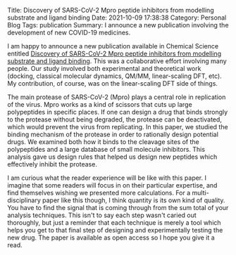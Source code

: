 Title: Discovery of SARS-CoV-2 Mpro peptide inhibitors from modelling substrate and ligand binding 
Date: 2021-10-09 17:38:38
Category: Personal Blog
Tags: publication
Summary: I announce a new publication involving the development of new COVID-19 medicines.

I am happy to announce a new publication available in Chemical Science entitled
[Discovery of SARS-CoV-2 Mpro peptide inhibitors from modelling substrate and ligand binding](https://pubs.rsc.org/en/content/articlelanding/2021/sc/d1sc03628a).
This was a collaborative effort involving many people. Our study involved both
experimental and theoretical work (docking, classical molecular dynamics, QM/MM, 
linear-scaling DFT, etc). My contribution, of course, was on the linear-scaling
DFT side of things.

The main protease of SARS-CoV-2 (Mpro) plays a central role in replication
of the virus. Mpro works as a kind of scissors that cuts up large polypeptides
in specific places. If one can design a drug that binds strongly to the
protease without being degraded, the protease can be deactivated, which 
would prevent  the virus from replicating. In this paper, we studied the 
binding mechanism of the protease in order to rationally design potential 
drugs. We examined both how it binds to the cleavage sites of the polypeptides
and a large database of small molecule inhibitors. This analysis gave us
design rules that helped us design new peptides which effectively inhibit
the protease.

I am curious what the reader experience will be like with this paper. I imagine 
that some readers will focus in on their particular expertise, and find 
themselves wishing we presented more calculations. For a multi-disciplinary 
paper like this though, I think quantity is its own kind of quality. You have
to find the signal that is coming through from the sum total of your analysis
techniques. This isn't to say each step wasn't caried out thoroughly, but just
a reminder that each technique is merely a tool which helps you get to that
final step of designing and experimentally testing the new drug. The paper is
available as open access so I hope you give it a read.
